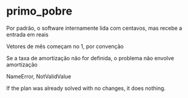 # primo_pobre

Por padrão, o software internamente lida com centavos, mas recebe a entrada em reais

Vetores de mês começam no 1, por convenção

Se a taxa de amortização não for definida, o problema não envolve amortização


NameError, NotValidValue

If the plan was already solved with no changes, it does nothing.
